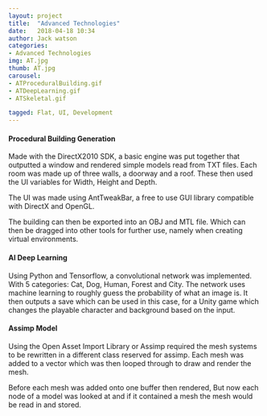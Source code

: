 ```yaml
---
layout: project
title:  "Advanced Technologies"
date:   2018-04-18 10:34
author: Jack watson
categories:
- Advanced Technologies
img: AT.jpg
thumb: AT.jpg
carousel:
- ATProceduralBuilding.gif
- ATDeepLearning.gif
- ATSkeletal.gif

tagged: Flat, UI, Development
---
```

#### Procedural Building Generation

Made with the DirectX2010 SDK, a basic engine was put together that outputted a window and rendered simple models read from TXT files.
Each room was made up of three walls, a doorway and a roof. These then used the UI variables for Width, Height and Depth.

The UI was made using AntTweakBar, a free to use GUI library compatible with DirectX and OpenGL.

The building can then be exported into an OBJ and MTL file. Which can then be dragged into other tools for further use, namely when 
creating virtual environments.

#### AI Deep Learning

Using Python and Tensorflow, a convolutional network was implemented. With 5 categories: Cat, Dog, Human, Forest and City.
The network uses machine learning to roughly guess the probability of what an image is. It then outputs a save which can be used
in this case, for a Unity game which changes the playable character and background based on the input.

#### Assimp Model

Using the Open Asset Import Library or Assimp required the mesh systems to be rewritten in a different class reserved for assimp.
Each mesh was added to a vector which was then looped through to draw and render the mesh.

Before each mesh was added onto one buffer then rendered, But now each node of a model was looked at and if it contained a mesh
the mesh would be read in and stored.

